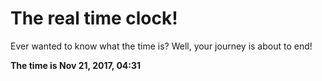 # The real time clock!

Ever wanted to know what the time is? Well, your journey is about to end!

**The time is Nov 21, 2017, 04:31**